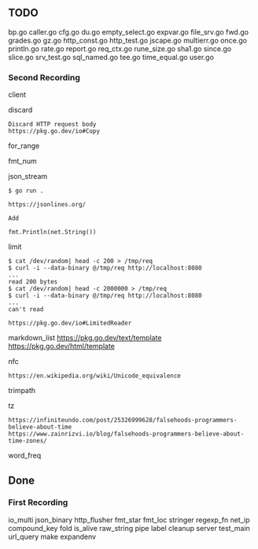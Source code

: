 ## TODO

bp.go
caller.go
cfg.go
du.go
empty_select.go
expvar.go
file_srv.go
fwd.go
grades.go
gz.go
http_const.go
http_test.go
jscape.go
multierr.go
once.go
println.go
rate.go
report.go
req_ctx.go
rune_size.go
sha1.go
since.go
slice.go
srv_test.go
sql_named.go
tee.go
time_equal.go
user.go

### Second Recording

client

discard
    
    Discard HTTP request body
    https://pkg.go.dev/io#Copy

for_range

fmt_num

json_stream

    $ go run .

    https://jsonlines.org/

    Add

    fmt.Println(net.String())

limit

    $ cat /dev/random| head -c 200 > /tmp/req
    $ curl -i --data-binary @/tmp/req http://localhost:8080 
    ...
    read 200 bytes
    $ cat /dev/random| head -c 2000000 > /tmp/req
    $ curl -i --data-binary @/tmp/req http://localhost:8080
    ...
    can't read

    https://pkg.go.dev/io#LimitedReader

markdown_list
    https://pkg.go.dev/text/template
    https://pkg.go.dev/html/template

nfc

    https://en.wikipedia.org/wiki/Unicode_equivalence

trimpath

tz

    https://infiniteundo.com/post/25326999628/falsehoods-programmers-believe-about-time
    https://www.zainrizvi.io/blog/falsehoods-programmers-believe-about-time-zones/

word_freq


## Done

### First Recording

io_multi
json_binary
http_flusher
fmt_star
fmt_loc
stringer
regexp_fn
net_ip
compound_key
fold
is_alive
raw_string
pipe
label
cleanup
server
test_main
url_query
make
expandenv
